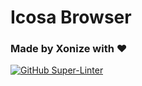 # Icosa Browser
### Made by Xonize with ❤️

[![GitHub Super-Linter](https://github.com/Westsi/<Icosa/actions/workflows/linter.yml/badge.svg)](https://github.com/marketplace/actions/super-linter)
